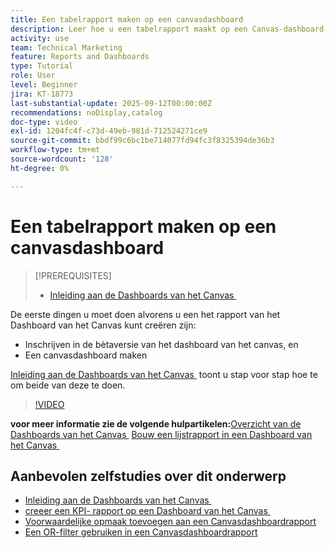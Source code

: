 ```yaml
---
title: Een tabelrapport maken op een canvasdashboard
description: Leer hoe u een tabelrapport maakt op een Canvas-dashboard.
activity: use
team: Technical Marketing
feature: Reports and Dashboards
type: Tutorial
role: User
level: Beginner
jira: KT-18773
last-substantial-update: 2025-09-12T00:00:00Z
recommendations: noDisplay,catalog
doc-type: video
exl-id: 1204fc4f-c73d-49eb-981d-712524271ce9
source-git-commit: bbdf99c6bc1be714077fd94fc3f8325394de36b3
workflow-type: tm+mt
source-wordcount: '128'
ht-degree: 0%

---
```


# Een tabelrapport maken op een canvasdashboard

>[!PREREQUISITES]
>
>* [&#x200B; Inleiding aan de Dashboards van het Canvas &#x200B;](/help/reporting/canvas-dashboards/introduction-to-canvas-dashboards.md)

De eerste dingen u moet doen alvorens u een het rapport van het Dashboard van het Canvas **&#x200B;**&#x200B;kunt creëren zijn:

* Inschrijven in de bètaversie van het dashboard van het canvas, en
* Een canvasdashboard maken

[&#x200B; Inleiding aan de Dashboards van het Canvas &#x200B;](/help/reporting/canvas-dashboards/introduction-to-canvas-dashboards.md) toont u stap voor stap hoe te om beide van deze te doen.

>[!VIDEO](https://video.tv.adobe.com/v/3474863/?quality=12&learn=on&enablevpops=1)

**voor meer informatie zie de volgende hulpartikelen:**
[&#x200B; Overzicht van de Dashboards van het Canvas &#x200B;](https://experienceleague.adobe.com/nl/docs/workfront/using/reporting/canvas-dashboards/canvas-dashboards-overview)
[&#x200B; Bouw een lijstrapport in een Dashboard van het Canvas &#x200B;](https://experienceleague.adobe.com/nl/docs/workfront/using/reporting/canvas-dashboards/add-reports/build-table-report)

## Aanbevolen zelfstudies over dit onderwerp

* [&#x200B; Inleiding aan de Dashboards van het Canvas &#x200B;](/help/reporting/canvas-dashboards/introduction-to-canvas-dashboards.md)
* [&#x200B; creeer een KPI- rapport op een Dashboard van het Canvas &#x200B;](/help/reporting/canvas-dashboards/create-a-kpi-report-on-a-canvas-dashboard.md)
* [Voorwaardelijke opmaak toevoegen aan een Canvasdashboardrapport](/help/reporting/canvas-dashboards/add-conditional-formatting-to-a-canvas-dashboard-report.md)
* [Een OR-filter gebruiken in een Canvasdashboardrapport](/help/reporting/canvas-dashboards/use-an-or-filter-in-a-canvas-dashboard-report.md)
